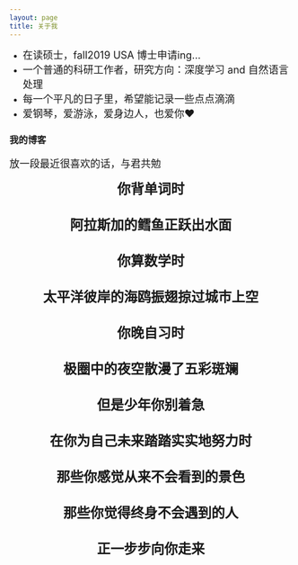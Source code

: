 ```yaml
---
layout: page
title: 关于我 
---
```


* <font size="4">在读硕士，fall2019 USA 博士申请ing... </font>            
* <font size="4">一个普通的科研工作者，研究方向：深度学习 and 自然语言处理</font>              
* <font size="4">每一个平凡的日子里，希望能记录一些点点滴滴  </font>            
* <font size="4">爱钢琴，爱游泳，爱身边人，也爱你❤️   </font>            

<p>





<h3> 我的博客 </h3>  
<font size="4">
放一段最近很喜欢的话，与君共勉
  </font> 
<body backgroud="https://github.com/jiaruncao/jiaruncao.github.io/blob/master/images/background.jpeg">
<p style="text-align:center;">          
<font size="5">               
<strong>你背单词时</strong><br />                    
<br />
<strong>阿拉斯加的鳕鱼正跃出水面</strong><br />                   
<br />
<strong>你算数学时</strong><br />     
<br />
<strong>太平洋彼岸的海鸥振翅掠过城市上空</strong><br />      
<br />
<strong>你晚自习时</strong><br />  
<br />
<strong>极圈中的夜空散漫了五彩斑斓</strong><br />      
<br />
<strong>但是少年你别着急</strong><br />      
<br />
<strong>在你为自己未来踏踏实实地努力时</strong><br />    
<br />
<strong>那些你感觉从来不会看到的景色</strong><br />     
<br />
<strong>那些你觉得终身不会遇到的人</strong><br />       
<br />
<strong>正一步步向你走来</strong><br />       
<br /> 
 </font> 
</p> 
</body>


 

